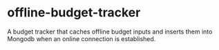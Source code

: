 # offline-budget-tracker
A budget tracker that caches offline budget inputs and inserts them into Mongodb when an online connection is established.

